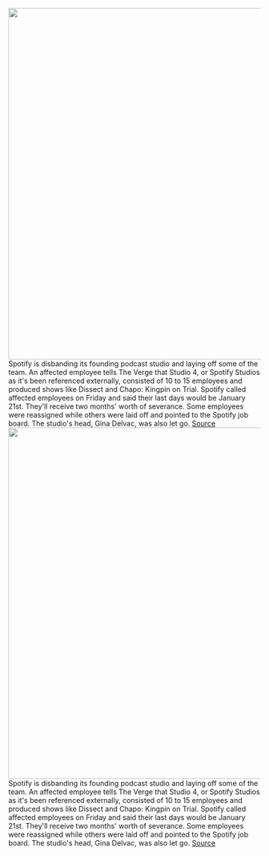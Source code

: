 <img src='https://cdn.vox-cdn.com/thumbor/ylcNqBZ5rIpDRzjJ9GyUFKTI5fs=/0x0:2040x1360/1200x800/filters:focal(857x517:1183x843)/cdn.vox-cdn.com/uploads/chorus_image/image/70373809/mdoying_180308_1437_0030still.0.jpg' width='700px' /><br/>
Spotify is disbanding its founding podcast studio and laying off some of the team. An affected employee tells The Verge that Studio 4, or Spotify Studios as it's been referenced externally, consisted of 10 to 15 employees and produced shows like Dissect and Chapo: Kingpin on Trial. Spotify called affected employees on Friday and said their last days would be January 21st. They'll receive two months' worth of severance. Some employees were reassigned while others were laid off and pointed to the Spotify job board. The studio's head, Gina Delvac, was also let go.
<a href='https://www.theverge.com/2022/1/11/22877242/spotify-studios-four-lay-off-original-podcast'> Source <a/><img src='https://cdn.vox-cdn.com/thumbor/ylcNqBZ5rIpDRzjJ9GyUFKTI5fs=/0x0:2040x1360/1200x800/filters:focal(857x517:1183x843)/cdn.vox-cdn.com/uploads/chorus_image/image/70373809/mdoying_180308_1437_0030still.0.jpg' width='700px' /><br/>
Spotify is disbanding its founding podcast studio and laying off some of the team. An affected employee tells The Verge that Studio 4, or Spotify Studios as it's been referenced externally, consisted of 10 to 15 employees and produced shows like Dissect and Chapo: Kingpin on Trial. Spotify called affected employees on Friday and said their last days would be January 21st. They'll receive two months' worth of severance. Some employees were reassigned while others were laid off and pointed to the Spotify job board. The studio's head, Gina Delvac, was also let go.
<a href='https://www.theverge.com/2022/1/11/22877242/spotify-studios-four-lay-off-original-podcast'> Source <a/>
